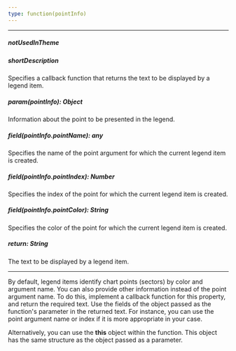 ```yaml
---
type: function(pointInfo)
---
```

---
##### notUsedInTheme

##### shortDescription
Specifies a callback function that returns the text to be displayed by a legend item.

##### param(pointInfo): Object
Information about the point to be presented in the legend.

##### field(pointInfo.pointName): any
Specifies the name of the point argument for which the current legend item is created.

##### field(pointInfo.pointIndex): Number
Specifies the index of the point for which the current legend item is created.

##### field(pointInfo.pointColor): String
Specifies the color of the point for which the current legend item is created.

##### return: String
The text to be displayed by a legend item.

---
By default, legend items identify chart points (sectors) by color and argument name. You can also provide other information instead of the point argument name. To do this, implement a callback function for this property, and return the required text. Use the fields of the object passed as the function's parameter in the returned text. For instance, you can use the point argument name or index if it is more appropriate in your case.

Alternatively, you can use the **this** object within the function. This object has the same structure as the object passed as a parameter.
